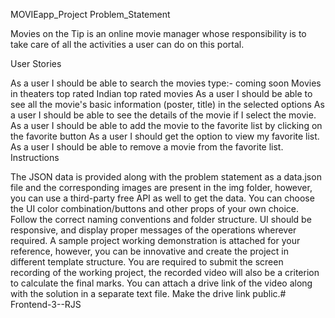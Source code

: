 MOVIEapp_Project
Problem_Statement

Movies on the Tip is an online movie manager whose responsibility is to take care of all the activities a user can do on this portal.

User Stories

As a user I should be able to search the movies type:-
coming soon
Movies in theaters
top rated Indian
top rated movies
As a user I should be able to see all the movie's basic information (poster, title) in the selected options
As a user I should be able to see the details of the movie if I select the movie.
As a user I should be able to add the movie to the favorite list by clicking on the favorite button
As a user I should get the option to view my favorite list.
As a user I should be able to remove a movie from the favorite list.
Instructions

The JSON data is provided along with the problem statement as a data.json file and the corresponding images are present in the img folder, however, you can use a third-party free API as well to get the data.
You can choose the UI color combination/buttons and other props of your own choice.
Follow the correct naming conventions and folder structure.
UI should be responsive, and display proper messages of the operations wherever required.
A sample project working demonstration is attached for your reference, however, you can be innovative and create the project in different template structure.
You are required to submit the screen recording of the working project, the recorded video will also be a criterion to calculate the final marks. You can attach a drive link of the video along with the solution in a separate text file. Make the drive link public.# Frontend-3--RJS
